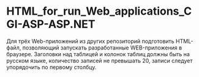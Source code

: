 # HTML_for_run_Web_applications_CGI-ASP-ASP.NET
Для трёх Web-приложений из других репозиторий подготовить HTML-файл, позволяющий запускать разработанные WEB-приложения в браузере. Заголовки над таблицей и колонок таблиц должны быть на русском языке, количество записей не превышать 20, записи следует упорядочить по первому столбцу.
